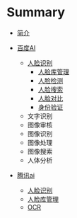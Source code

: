 # Summary

* [简介](README.md)

- [百度AI](docs/baidu/README.md)

  - [人脸识别](docs/baidu/face.md)
    - [人脸库管理](docs/baidu/faceset.md)
    - [人脸检测](docs/baidu/detect.md)
    - [人脸搜索](docs/baidu/search.md)
    - [人脸对比](docs/baidu/match.md)
    - [身份验证](docs/baidu/person_verify.md)
  - 文字识别
  - 图像审核
  - 图像识别
  - 图像处理
  - 图像搜索
  - 人体分析
- [腾讯ai](docs/tencent/README.md)
  - [人脸识别](docs/tencent/face.md)
  - [人脸库管理](docs/tencent/faceset.md)
  - [OCR](docs/tencent/ocr.md)
